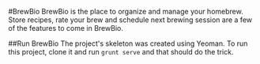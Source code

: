 #BrewBio
BrewBio is the place to organize and manage your homebrew. Store recipes, rate your brew and schedule next brewing session are a few of the features to come in BrewBio.

##Run BrewBio
The project's skeleton was created using Yeoman. To run this project, clone it and run ```grunt serve``` and that should do the trick.
